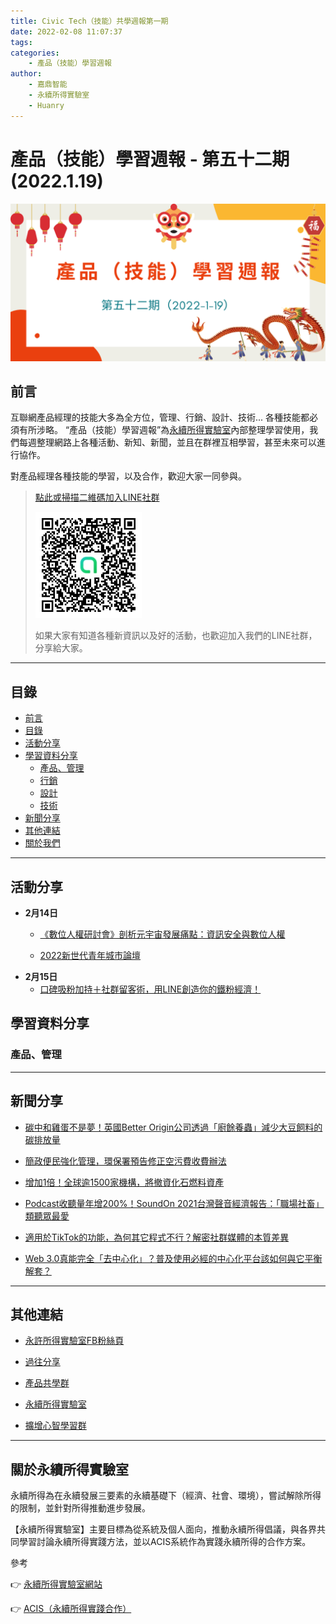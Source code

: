 ```yaml
---
title: Civic Tech（技能）共學週報第一期
date: 2022-02-08 11:07:37
tags:
categories:
	- 產品（技能）學習週報
author:
	- 嘉鼎智能
	- 永續所得實驗室
	- Huanry
---
```

# 產品（技能）學習週報 - 第五十二期 (2022.1.19)

![產品技能學習週報-第五十二期](/img/pm/52.png)

## 前言

互聯網產品經理的技能大多為全方位，管理、行銷、設計、技術... 各種技能都必須有所涉略。 “產品（技能）學習週報”為[永續所得實驗室](#關於永續所得實驗室)內部整理學習使用，我們每週整理網路上各種活動、新知、新聞，並且在群裡互相學習，甚至未來可以進行協作。

對產品經理各種技能的學習，以及合作，歡迎大家一同參與。

>[點此或掃描二維碼加入LINE社群](https://line.me/ti/g2/Dj4AkbdDsY6o4D_CdDUB6Q)
>
>[![產品共學群](/img/產品共學群.jpg)](https://line.me/ti/g2/Dj4AkbdDsY6o4D_CdDUB6Q)
>
>如果大家有知道各種新資訊以及好的活動，也歡迎加入我們的LINE社群，分享給大家。

---
## 目錄
- [前言](#前言)
- [目錄](#目錄)
- [活動分享](#活動分享)
- [學習資料分享](#學習資料分享)
	- [產品、管理](#產品、管理)
	- [行銷](#行銷、營運)
	- [設計](#設計)
	- [技術](#技術)
- [新聞分享](#新聞分享)
- [其他連結](#其他連結)
- [關於我們](#關於我們)

---
## 活動分享

- **2月14日**
	- [《數位人權研討會》剖析元宇宙發展痛點：資訊安全與數位人權](https://www.accupass.com/event/2201050729181065808149)

	- [2022新世代青年城市論壇](https://www.accupass.com/event/2201270251371581500000)
- **2月15日**
	- [口碑吸粉加持＋社群留客術，用LINE創造你的鐵粉經濟！](https://www.accupass.com/event/2201190244306241271710)



## 學習資料分享
### 產品、管理



---
## 新聞分享

- [碳中和雞蛋不是夢！英國Better Origin公司透過「廚餘養蟲」減少大豆飼料的碳排放量](https://www.foodnext.net/news/newsnation/paper/5470667387)

- [簡政便民強化管理，環保署預告修正空污費收費辦法](https://enews.epa.gov.tw/Page/3B3C62C78849F32F/263ea1d1-6aee-43a7-ab3d-cb779307aa8d)

- [增加1倍！全球逾1500家機構，將撤資化石燃料資產](https://ubrand.udn.com/ubrand/story/12117/6034200)

- [Podcast收聽量年增200%！SoundOn 2021台灣聲音經濟報告：「職場社畜」類聽眾最愛](https://www.bnext.com.tw/article/67332/soundon-2021-report)

- [適用於TikTok的功能，為何其它程式不行？解密社群媒體的本質差異](https://www.bnext.com.tw/article/67326/twitter-new-feature)

- [Web 3.0真能完全「去中心化」？普及使用必經的中心化平台該如何與它平衡解套？](https://www.bnext.com.tw/article/67264/web3.0)


---
## 其他連結

- [永許所得實驗室FB粉絲頁](https://www.facebook.com/%E6%B0%B8%E7%BA%8C%E6%89%80%E5%BE%97%E5%AF%A6%E9%A9%97%E5%AE%A4-102916798609139)

- [過往分享](/categories/產品（技能）學習週報)

- [產品共學群](https://line.me/ti/g2/Dj4AkbdDsY6o4D_CdDUB6Q?utm_source=invitation&utm_medium=link_copy&utm_campaign=default)

- [永續所得實驗室](https://line.me/ti/g2/asPFU-0w4o9MIRSBdb4gtg?utm_source=invitation&utm_medium=link_copy&utm_campaign=default)

- [擴增心智學習群](https://line.me/ti/g2/asPFU-0w4o9MIRSBdb4gtg?utm_source=invitation&utm_medium=link_copy&utm_campaign=default)

---

## 關於永續所得實驗室

永續所得為在永續發展三要素的永續基礎下（經濟、社會、環境），嘗試解除所得的限制，並針對所得推動進步發展。

【永續所得實驗室】主要目標為從系統及個人面向，推動永續所得倡議，與各界共同學習討論永續所得實踐方法，並以ACIS系統作為實踐永續所得的合作方案。

參考

👉 [永續所得實驗室網站](https://sustainable-income-lab.github.io/)

👉 [ACIS（永續所得實踐合作）](https://acis.magnific.biz/)